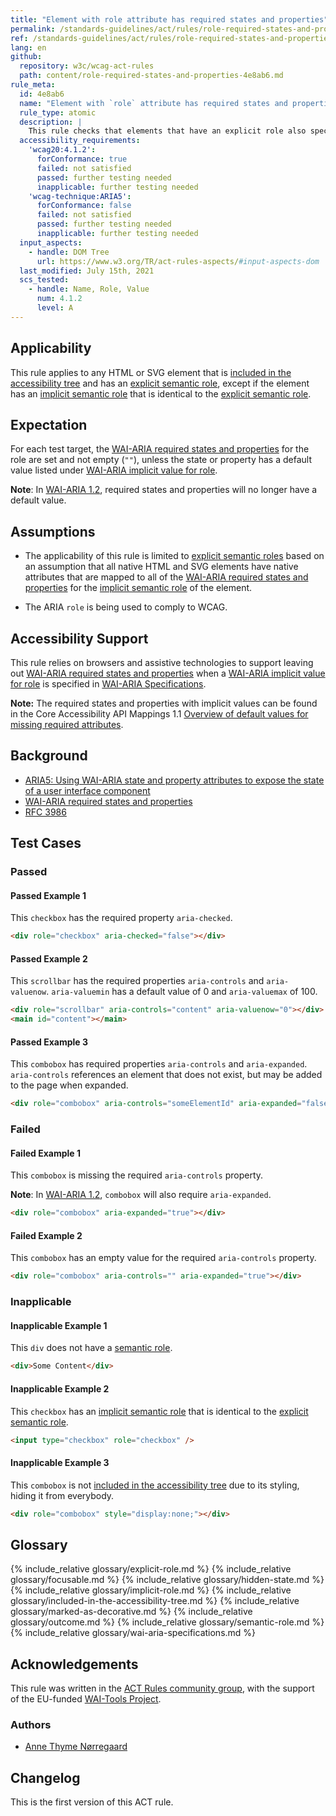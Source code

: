 ```yaml
---
title: "Element with role attribute has required states and properties"
permalink: /standards-guidelines/act/rules/role-required-states-and-properties-4e8ab6/
ref: /standards-guidelines/act/rules/role-required-states-and-properties-4e8ab6/
lang: en
github:
  repository: w3c/wcag-act-rules
  path: content/role-required-states-and-properties-4e8ab6.md
rule_meta:
  id: 4e8ab6
  name: "Element with `role` attribute has required states and properties"
  rule_type: atomic
  description: |
    This rule checks that elements that have an explicit role also specify all required states and properties.
  accessibility_requirements:
    'wcag20:4.1.2':
      forConformance: true
      failed: not satisfied
      passed: further testing needed
      inapplicable: further testing needed
    'wcag-technique:ARIA5':
      forConformance: false
      failed: not satisfied
      passed: further testing needed
      inapplicable: further testing needed
  input_aspects:
    - handle: DOM Tree
      url: https://www.w3.org/TR/act-rules-aspects/#input-aspects-dom
  last_modified: July 15th, 2021
  scs_tested:
    - handle: Name, Role, Value
      num: 4.1.2
      level: A
---
```


## Applicability

This rule applies to any HTML or SVG element that is [included in the accessibility tree][] and has an [explicit semantic role][], except if the element has an [implicit semantic role][] that is identical to the [explicit semantic role][].

## Expectation

For each test target, the [WAI-ARIA required states and properties][] for the role are set and not empty (`""`), unless the state or property has a default value listed under [WAI-ARIA implicit value for role][].

**Note**: In [WAI-ARIA 1.2][], required states and properties will no longer have a default value.

## Assumptions

- The applicability of this rule is limited to [explicit semantic roles][explicit semantic role] based on an assumption that all native HTML and SVG elements have native attributes that are mapped to all of the [WAI-ARIA required states and properties](https://www.w3.org/TR/wai-aria/#requiredState) for the [implicit semantic role][] of the element.

- The ARIA `role` is being used to comply to WCAG.

## Accessibility Support

This rule relies on browsers and assistive technologies to support leaving out [WAI-ARIA required states and properties][] when a [WAI-ARIA implicit value for role][] is specified in [WAI-ARIA Specifications](#wai-aria-specifications).

**Note:** The required states and properties with implicit values can be found in the Core Accessibility API Mappings 1.1 [Overview of default values for missing required attributes](https://www.w3.org/TR/core-aam-1.1/#authorErrorDefaultValuesTable).

## Background

- [ARIA5: Using WAI-ARIA state and property attributes to expose the state of a user interface component](https://www.w3.org/WAI/WCAG21/Techniques/aria/ARIA5)
- [WAI-ARIA required states and properties](https://www.w3.org/TR/wai-aria-1.1/#requiredState)
- [RFC 3986](https://www.ietf.org/rfc/rfc3986.txt)

## Test Cases

### Passed

#### Passed Example 1

This `checkbox` has the required property `aria-checked`.

```html
<div role="checkbox" aria-checked="false"></div>
```

#### Passed Example 2

This `scrollbar` has the required properties `aria-controls` and `aria-valuenow`. `aria-valuemin` has a default value of 0 and `aria-valuemax` of 100.

```html
<div role="scrollbar" aria-controls="content" aria-valuenow="0"></div>
<main id="content"></main>
```

#### Passed Example 3

This `combobox` has required properties `aria-controls` and `aria-expanded`. `aria-controls` references an element that does not exist, but may be added to the page when expanded.

```html
<div role="combobox" aria-controls="someElementId" aria-expanded="false"></div>
```

### Failed

#### Failed Example 1

This `combobox` is missing the required `aria-controls` property.

**Note**: In [WAI-ARIA 1.2][], `combobox` will also require `aria-expanded`.

```html
<div role="combobox" aria-expanded="true"></div>
```

#### Failed Example 2

This `combobox` has an empty value for the required `aria-controls` property.

```html
<div role="combobox" aria-controls="" aria-expanded="true"></div>
```

### Inapplicable

#### Inapplicable Example 1

This `div` does not have a [semantic role](#semantic-role).

```html
<div>Some Content</div>
```

#### Inapplicable Example 2

This `checkbox` has an [implicit semantic role](#implicit-role) that is identical to the [explicit semantic role](#explicit-role).

```html
<input type="checkbox" role="checkbox" />
```

#### Inapplicable Example 3

This `combobox` is not [included in the accessibility tree][] due to its styling, hiding it from everybody.

```html
<div role="combobox" style="display:none;"></div>
```

## Glossary

{% include_relative glossary/explicit-role.md %}
{% include_relative glossary/focusable.md %}
{% include_relative glossary/hidden-state.md %}
{% include_relative glossary/implicit-role.md %}
{% include_relative glossary/included-in-the-accessibility-tree.md %}
{% include_relative glossary/marked-as-decorative.md %}
{% include_relative glossary/outcome.md %}
{% include_relative glossary/semantic-role.md %}
{% include_relative glossary/wai-aria-specifications.md %}

## Acknowledgements

This rule was written in the [ACT Rules community group](https://w3.org/community/act-r/), 
with the support of the EU-funded [WAI-Tools Project](https://www.w3.org/WAI/about/projects/wai-tools/).

### Authors

- [Anne Thyme Nørregaard](https://github.com/annethyme)

## Changelog

This is the first version of this ACT rule.

[explicit semantic role]: #explicit-role 'Definition of explicit semantic role'
[implicit semantic role]: #implicit-role 'Definition of implicit semantic role'
[included in the accessibility tree]: #included-in-the-accessibility-tree 'Definition of Included in The Accessibility Tree'
[wai-aria required states and properties]: https://www.w3.org/TR/wai-aria-1.1/#requiredState
[wai-aria implicit value for role]: https://www.w3.org/TR/wai-aria-1.1/#implictValueForRole
[wai-aria 1.2]: https://www.w3.org/TR/wai-aria-1.2/
